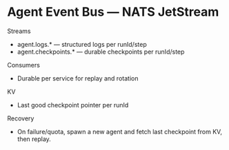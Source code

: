 # Agent Event Bus — NATS JetStream

Streams

- agent.logs.\* — structured logs per runId/step
- agent.checkpoints.\* — durable checkpoints per runId/step

Consumers

- Durable per service for replay and rotation

KV

- Last good checkpoint pointer per runId

Recovery

- On failure/quota, spawn a new agent and fetch last checkpoint from KV, then replay.

